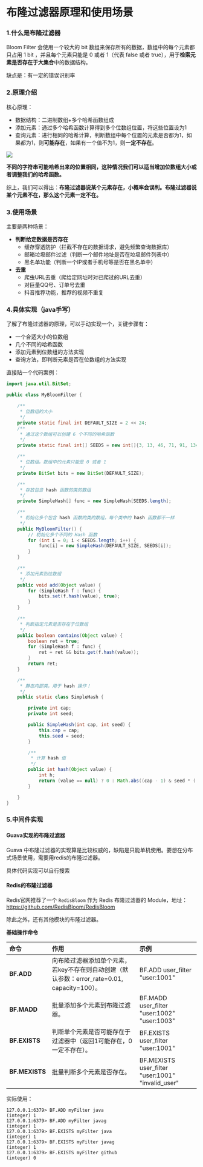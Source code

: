 # 布隆过滤器原理和使用场景

### 1.什么是布隆过滤器

Bloom Filter 会使用一个较大的 bit 数组来保存所有的数据，数组中的每个元素都只占用 1 bit ，并且每个元素只能是 0 或者 1（代表 false 或者 true），用于**检索元素是否存在于大集合**中的数据结构。

缺点是：有一定的错误识别率

### 2.原理介绍

核心原理：

* 数据结构：二进制数组+多个哈希函数组成
* 添加元素：通过多个哈希函数计算得到多个位数组位置，将这些位置设为1
* 查询元素：进行相同的哈希计算，判断数组中每个位置的元素是否都为1，如果都为1，则**可能存在**，如果有一个值不为1，则**一定不存在**。

![](D:\IdeaProjects\find-next-dragon\bagu\布隆过滤器\布隆过滤器原理.png)

**不同的字符串可能哈希出来的位置相同，这种情况我们可以适当增加位数组大小或者调整我们的哈希函数。**

综上，我们可以得出：**布隆过滤器说某个元素存在，小概率会误判。布隆过滤器说某个元素不在，那么这个元素一定不在。**

### 3.使用场景

主要是两种场景：

* **判断给定数据是否存在**
  * 缓存穿透防护（拦截不存在的数据请求，避免频繁查询数据库）
  * 邮箱垃圾邮件过滤（判断一个邮件地址是否在垃圾邮件列表中）
  * 黑名单功能（判断一个IP或者手机号等是否在黑名单中）
* **去重**
  * 爬虫URL去重（爬给定网址时对已爬过的URL去重）
  * 对巨量QQ号、订单号去重
  * 抖音推荐功能，推荐的视频不重复

### 4.具体实现（java手写）

了解了布隆过滤器的原理，可以手动实现一个，关键步骤有：

* 一个合适大小的位数组
* 几个不同的哈希函数
* 添加元素到位数组的方法实现
* 查询方法，即判断元素是否在位数组的方法实现

直接贴一个代码案例：

```java
import java.util.BitSet;

public class MyBloomFilter {

    /**
     * 位数组的大小
     */
    private static final int DEFAULT_SIZE = 2 << 24;
    /**
     * 通过这个数组可以创建 6 个不同的哈希函数
     */
    private static final int[] SEEDS = new int[]{3, 13, 46, 71, 91, 134};

    /**
     * 位数组。数组中的元素只能是 0 或者 1
     */
    private BitSet bits = new BitSet(DEFAULT_SIZE);

    /**
     * 存放包含 hash 函数的类的数组
     */
    private SimpleHash[] func = new SimpleHash[SEEDS.length];

    /**
     * 初始化多个包含 hash 函数的类的数组，每个类中的 hash 函数都不一样
     */
    public MyBloomFilter() {
        // 初始化多个不同的 Hash 函数
        for (int i = 0; i < SEEDS.length; i++) {
            func[i] = new SimpleHash(DEFAULT_SIZE, SEEDS[i]);
        }
    }

    /**
     * 添加元素到位数组
     */
    public void add(Object value) {
        for (SimpleHash f : func) {
            bits.set(f.hash(value), true);
        }
    }

    /**
     * 判断指定元素是否存在于位数组
     */
    public boolean contains(Object value) {
        boolean ret = true;
        for (SimpleHash f : func) {
            ret = ret && bits.get(f.hash(value));
        }
        return ret;
    }

    /**
     * 静态内部类。用于 hash 操作！
     */
    public static class SimpleHash {

        private int cap;
        private int seed;

        public SimpleHash(int cap, int seed) {
            this.cap = cap;
            this.seed = seed;
        }

        /**
         * 计算 hash 值
         */
        public int hash(Object value) {
            int h;
            return (value == null) ? 0 : Math.abs((cap - 1) & seed * ((h = value.hashCode()) ^ (h >>> 16)));
        }

    }
}
```

### 5.中间件实现

#### Guava实现的布隆过滤器

Guava 中布隆过滤器的实现算是比较权威的，缺陷是只能单机使用。要想在分布式场景使用，需要用redis的布隆过滤器。

具体代码实现可以自行搜索

#### Redis的布隆过滤器

Redis官网推荐了一个 `RedisBloom` 作为 Redis 布隆过滤器的 Module，地址：https://github.com/RedisBloom/RedisBloom

除此之外，还有其他模块的布隆过滤器。

**基础操作命令**

| **命令**       | **作用**                                                     | **示例**                                          |
| :------------- | :----------------------------------------------------------- | :------------------------------------------------ |
| **BF.ADD**     | 向布隆过滤器添加单个元素，若key不存在则自动创建（默认参数：error_rate=0.01, capacity=100）。 | BF.ADD user_filter "user:1001"                    |
| **BF.MADD**    | 批量添加多个元素到布隆过滤器。                               | BF.MADD user_filter "user:1002" "user:1003"       |
| **BF.EXISTS**  | 判断单个元素是否可能存在于过滤器中（返回1可能存在，0一定不存在）。 | BF.EXISTS user_filter "user:1001"                 |
| **BF.MEXISTS** | 批量判断多个元素是否存在。                                   | BF.MEXISTS user_filter "user:1001" "invalid_user" |

实际使用：

```shell
127.0.0.1:6379> BF.ADD myFilter java
(integer) 1
127.0.0.1:6379> BF.ADD myFilter javag
(integer) 1
127.0.0.1:6379> BF.EXISTS myFilter java
(integer) 1
127.0.0.1:6379> BF.EXISTS myFilter javag
(integer) 1
127.0.0.1:6379> BF.EXISTS myFilter github
(integer) 0
```

